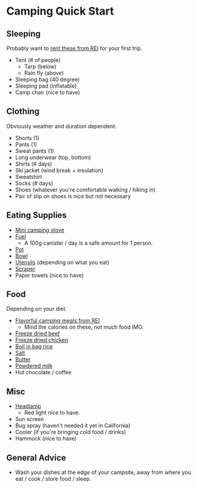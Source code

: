 # Camping Quick Start

## Sleeping

Probably want to [rent these from REI](https://www.rei.com/rentals/pricing) for your first trip.

* Tent (# of people)
  - Tarp (below)
  - Rain fly (above)
* Sleeping bag (40 degree)
* Sleeping pad (inflatable)
* Camp chair (nice to have)

## Clothing

Obviously weather and duration dependent.

* Shorts (1)
* Pants (1)
* Sweat pants (1)
* Long underwear (top, bottom)
* Shirts (# days)
* Ski jacket (wind break + insulation)
* Sweatshirt
* Socks (# days)
* Shoes (whatever you're comfortable walking / hiking in)
* Pair of slip on shoes is nice but not necessary

## Eating Supplies

* [Mini camping stove](https://amzn.to/3LrKE2F)
* [Fuel](https://amzn.to/3LrKE2F)
  - A 100g canister / day is a safe amount for 1 person.
* [Pot](https://amzn.to/3LrKE2F)
* [Bowl](https://www.rei.com/product/852373/sea-to-summit-delta-bowl-with-lid)
* [Utensils](https://www.rei.com/product/782242/sea-to-summit-alpha-light-spork) (depending on what you eat)
* [Scraper](https://www.rei.com/product/750412/gsi-outdoors-compact-scraper)
* Paper towels (nice to have)

## Food

Depending on your diet.

* [Flavorful camping meals from REI](https://www.rei.com/search?q=camping+meal)
  - Mind the calories on these, not much food IMO.
* [Freeze dried beef](https://amzn.to/3vqkKqw)
* [Freeze dried chicken](https://amzn.to/3F2qtpY)
* [Boil in bag rice](https://amzn.to/3kmqqLR)
* [Salt](https://amzn.to/3vU8hdV)
* [Butter](https://amzn.to/38vJ2Xg)
* [Powdered milk](https://amzn.to/3smpWtV)
* Hot chocolate / coffee

## Misc

* [Headlamp](https://www.rei.com/product/202760/black-diamond-spot-400-r-headlamp)
  - Red light nice to have.
* Sun screen
* Bug spray (haven't needed it yet in California)
* Cooler (if you're bringing cold food / drinks)
* Hammock (nice to have)

## General Advice

* Wash your dishes at the edge of your campsite, away from where you eat / cook / store food / sleep.